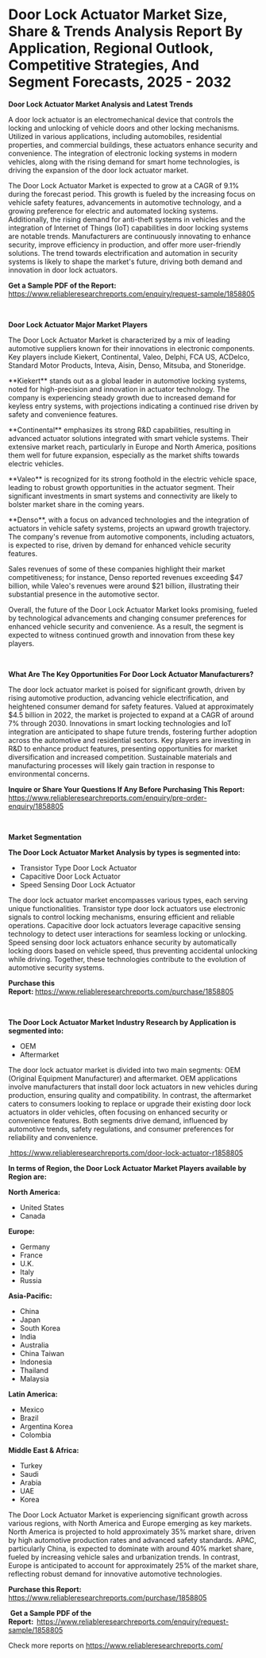 <p><h1>Door Lock Actuator Market Size, Share & Trends Analysis Report By Application, Regional Outlook, Competitive Strategies, And Segment Forecasts, 2025 - 2032</h1></p><p><strong>Door Lock Actuator Market Analysis and Latest Trends</strong></p>
<p><p>A door lock actuator is an electromechanical device that controls the locking and unlocking of vehicle doors and other locking mechanisms. Utilized in various applications, including automobiles, residential properties, and commercial buildings, these actuators enhance security and convenience. The integration of electronic locking systems in modern vehicles, along with the rising demand for smart home technologies, is driving the expansion of the door lock actuator market.</p><p>The Door Lock Actuator Market is expected to grow at a CAGR of 9.1% during the forecast period. This growth is fueled by the increasing focus on vehicle safety features, advancements in automotive technology, and a growing preference for electric and automated locking systems. Additionally, the rising demand for anti-theft systems in vehicles and the integration of Internet of Things (IoT) capabilities in door locking systems are notable trends. Manufacturers are continuously innovating to enhance security, improve efficiency in production, and offer more user-friendly solutions. The trend towards electrification and automation in security systems is likely to shape the market's future, driving both demand and innovation in door lock actuators.</p></p>
<p><strong>Get a Sample PDF of the Report:&nbsp;</strong> <a href="https://www.reliableresearchreports.com/enquiry/request-sample/1858805?utm_campaign=2296&utm_medium=2&utm_source=Github&utm_content=ia&utm_term=04042025&utm_id=door-lock-actuator">https://www.reliableresearchreports.com/enquiry/request-sample/1858805</a></p>
<p>&nbsp;</p>
<p><strong>Door Lock Actuator Major Market Players</strong></p>
<p><p>The Door Lock Actuator Market is characterized by a mix of leading automotive suppliers known for their innovations in electronic components. Key players include Kiekert, Continental, Valeo, Delphi, FCA US, ACDelco, Standard Motor Products, Inteva, Aisin, Denso, Mitsuba, and Stoneridge.</p><p>**Kiekert** stands out as a global leader in automotive locking systems, noted for high-precision and innovation in actuator technology. The company is experiencing steady growth due to increased demand for keyless entry systems, with projections indicating a continued rise driven by safety and convenience features.</p><p>**Continental** emphasizes its strong R&D capabilities, resulting in advanced actuator solutions integrated with smart vehicle systems. Their extensive market reach, particularly in Europe and North America, positions them well for future expansion, especially as the market shifts towards electric vehicles.</p><p>**Valeo** is recognized for its strong foothold in the electric vehicle space, leading to robust growth opportunities in the actuator segment. Their significant investments in smart systems and connectivity are likely to bolster market share in the coming years.</p><p>**Denso**, with a focus on advanced technologies and the integration of actuators in vehicle safety systems, projects an upward growth trajectory. The company's revenue from automotive components, including actuators, is expected to rise, driven by demand for enhanced vehicle security features.</p><p>Sales revenues of some of these companies highlight their market competitiveness; for instance, Denso reported revenues exceeding $47 billion, while Valeo's revenues were around $21 billion, illustrating their substantial presence in the automotive sector.</p><p>Overall, the future of the Door Lock Actuator Market looks promising, fueled by technological advancements and changing consumer preferences for enhanced vehicle security and convenience. As a result, the segment is expected to witness continued growth and innovation from these key players.</p></p>
<p>&nbsp;</p>
<p><strong>What Are The Key Opportunities For Door Lock Actuator Manufacturers?</strong></p>
<p><p>The door lock actuator market is poised for significant growth, driven by rising automotive production, advancing vehicle electrification, and heightened consumer demand for safety features. Valued at approximately $4.5 billion in 2022, the market is projected to expand at a CAGR of around 7% through 2030. Innovations in smart locking technologies and IoT integration are anticipated to shape future trends, fostering further adoption across the automotive and residential sectors. Key players are investing in R&D to enhance product features, presenting opportunities for market diversification and increased competition. Sustainable materials and manufacturing processes will likely gain traction in response to environmental concerns.</p></p>
<p><strong>Inquire or Share Your Questions If Any Before Purchasing This Report:</strong> <a href="https://www.reliableresearchreports.com/enquiry/pre-order-enquiry/1858805?utm_campaign=2296&utm_medium=2&utm_source=Github&utm_content=ia&utm_term=04042025&utm_id=door-lock-actuator">https://www.reliableresearchreports.com/enquiry/pre-order-enquiry/1858805</a></p>
<p>&nbsp;</p>
<p><strong>Market Segmentation</strong></p>
<p><strong>The Door Lock Actuator Market Analysis by types is segmented into:</strong></p>
<p><ul><li>Transistor Type Door Lock Actuator</li><li>Capacitive Door Lock Actuator</li><li>Speed Sensing Door Lock Actuator</li></ul></p>
<p><p>The door lock actuator market encompasses various types, each serving unique functionalities. Transistor type door lock actuators use electronic signals to control locking mechanisms, ensuring efficient and reliable operations. Capacitive door lock actuators leverage capacitive sensing technology to detect user interactions for seamless locking or unlocking. Speed sensing door lock actuators enhance security by automatically locking doors based on vehicle speed, thus preventing accidental unlocking while driving. Together, these technologies contribute to the evolution of automotive security systems.</p></p>
<p><strong>Purchase this Report:&nbsp;</strong><a href="https://www.reliableresearchreports.com/purchase/1858805?utm_campaign=2296&utm_medium=2&utm_source=Github&utm_content=ia&utm_term=04042025&utm_id=door-lock-actuator">https://www.reliableresearchreports.com/purchase/1858805</a></p>
<p>&nbsp;</p>
<p><strong>The Door Lock Actuator Market Industry Research by Application is segmented into:</strong></p>
<p><ul><li>OEM</li><li>Aftermarket</li></ul></p>
<p><p>The door lock actuator market is divided into two main segments: OEM (Original Equipment Manufacturer) and aftermarket. OEM applications involve manufacturers that install door lock actuators in new vehicles during production, ensuring quality and compatibility. In contrast, the aftermarket caters to consumers looking to replace or upgrade their existing door lock actuators in older vehicles, often focusing on enhanced security or convenience features. Both segments drive demand, influenced by automotive trends, safety regulations, and consumer preferences for reliability and convenience.</p></p>
<p><a href="https://www.reliableresearchreports.com/door-lock-actuator-r1858805?utm_campaign=2296&utm_medium=2&utm_source=Github&utm_content=ia&utm_term=04042025&utm_id=door-lock-actuator">&nbsp;https://www.reliableresearchreports.com/door-lock-actuator-r1858805</a></p>
<p><strong>In terms of Region, the Door Lock Actuator Market Players available by Region are:</strong></p>
<p>
    <p> <strong> North America: </strong>
        <ul>
            <li>United States</li>
            <li>Canada</li>
        </ul>
        </p> 
    <p> <strong> Europe: </strong>
        <ul>
            <li>Germany</li>
            <li>France</li>
            <li>U.K.</li>
            <li>Italy</li>
            <li>Russia</li>
        </ul>
        </p> 
    <p> <strong> Asia-Pacific: </strong>
        <ul>
            <li>China</li>
            <li>Japan</li>
            <li>South Korea</li>
            <li>India</li>
            <li>Australia</li>
            <li>China Taiwan</li>
            <li>Indonesia</li>
            <li>Thailand</li>
            <li>Malaysia</li>
        </ul>
        </p> 
    <p> <strong> Latin America: </strong>
        <ul>
            <li>Mexico</li>
            <li>Brazil</li>
            <li>Argentina Korea</li>
            <li>Colombia</li>
        </ul>
        </p> 
    <p> <strong> Middle East & Africa: </strong>
        <ul>
            <li>Turkey</li>
            <li>Saudi</li>
            <li>Arabia</li>
            <li>UAE</li>
            <li>Korea</li>
        </ul>
    </p>
    </p>
<p><p>The Door Lock Actuator Market is experiencing significant growth across various regions, with North America and Europe emerging as key markets. North America is projected to hold approximately 35% market share, driven by high automotive production rates and advanced safety standards. APAC, particularly China, is expected to dominate with around 40% market share, fueled by increasing vehicle sales and urbanization trends. In contrast, Europe is anticipated to account for approximately 25% of the market share, reflecting robust demand for innovative automotive technologies.</p></p>
<p><strong>Purchase this Report: </strong><a href="https://www.reliableresearchreports.com/purchase/1858805?utm_campaign=2296&utm_medium=2&utm_source=Github&utm_content=ia&utm_term=04042025&utm_id=door-lock-actuator">https://www.reliableresearchreports.com/purchase/1858805</a></p>
<p>&nbsp;<strong>Get a Sample PDF of the Report:&nbsp;&nbsp;</strong><a href="https://www.reliableresearchreports.com/enquiry/request-sample/1858805?utm_campaign=2296&utm_medium=2&utm_source=Github&utm_content=ia&utm_term=04042025&utm_id=door-lock-actuator">https://www.reliableresearchreports.com/enquiry/request-sample/1858805</a></p>
<p><strong></strong></p>
<p>Check more reports on <a href="https://www.reliableresearchreports.com/?utm_campaign=2296&utm_medium=2&utm_source=Github&utm_content=ia&utm_term=04042025&utm_id=door-lock-actuator">https://www.reliableresearchreports.com/</a></p>